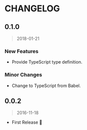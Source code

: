 # CHANGELOG

## 0.1.0

> 2018-01-21

### New Features

* Provide TypeScript type definition.

### Minor Changes

* Change to TypeScript from Babel.


## 0.0.2

> 2016-11-18

* First Release :tada:

